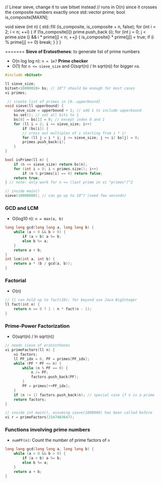 // Linear sieve, change it to use bitset instead
// runs in O(n) since it crosses the composite numbers exactly once
std::vector <int> prime;
bool is_composite[MAXN];

void sieve (int n) {
	std::fill (is_composite, is_composite + n, false);
	for (int i = 2; i < n; ++i) {
		if (!is_composite[i]) prime.push_back (i);
		for (int j = 0; j < prime.size () && i * prime[j] < n; ++j) {
			is_composite[i * prime[j]] = true;
			if (i % prime[j] == 0) break;
		}
	}
}

=======
**Sieve of Eratosthenes**: to generate list of prime numbers
* O(n log log n): `n = 1e7`
**Prime checker**
* O(1) for `n <= sieve_size` and O(sqrt(n) / ln sqrt(n)) for bigger `n`s.


```cpp
#include <bitset>

ll sieve_size;
bitset<10000010> bs; // 10^7 should be enough for most cases
vi primes;

 // create list of primes in [0..upperbound]
void sieve(ll upperbound) {
    sieve_size = upperbound + 1; // add 1 to include upperbound
    bs.set(); // set all bits to 1
    bs[0] = bs[1] = 0; // except index 0 and 1
    for (ll i = 2; i <= sieve_size; i++)
        if (bs[i]) {
        // cross out multiples of i starting from i * i!
        for (ll j = i * i; j <= sieve_size; j += i) bs[j] = 0;
        primes.push_back(i);
    }
}

bool isPrime(ll n) {
    if (n <= sieve_size) return bs[n];
    for (int i = 0; i < primes.size(); i++)
        if (n % primes[i] == 0) return false;
    return true;
} // note: only work for n <= (last prime in vi "primes")^2

// inside main()
sieve(10000000); // can go up to 10^7 (need few seconds)
```

### GCD and LCM

* O(log10 n): `n = max(a, b)`

```cpp
long long gcd(long long a, long long b) {
    while (a > 0 && b > 0) {
        if (a > b) a %= b;
        else b %= a;
    }
    return a + b;
}
int lcm(int a, int b) {
    return a * (b / gcd(a, b));
}
```

### Factorial

* O(n)

```cpp
// ll can hold up to fact(20); for beyond use Java BigInteger
ll fact(int n) {
    return n == 0 ? 1 : n * fact(n - 1);
}
```

### Prime-Power Factorization

* O(sqrt(n) / ln sqrt(n))

```cpp
// needs sieve of eratosthenes
vi primeFactors(ll n) {
    vi factors;
    ll PF_idx = 0, PF = primes[PF_idx];
    while (PF * PF <= n) {
        while (n % PF == 0) {
            n /= PF;
            factors.push_back(PF);
        }  
        PF = primes[++PF_idx];
    }
    if (n != 1) factors.push_back(n); // special case if n is a prime
    return factors;
}

// inside int main(), assuming sieve(1000000) has been called before
vi r = primeFactors(2147483647);
```

### Functions involving prime numbers

* `numPF(n)`: Count the number of prime factors of `n`

```cpp
long long gcd(long long a, long long b) {
    while (a > 0 && b > 0) {
        if (a > b) a %= b;
        else b %= a;
    }
    return a + b;
}
